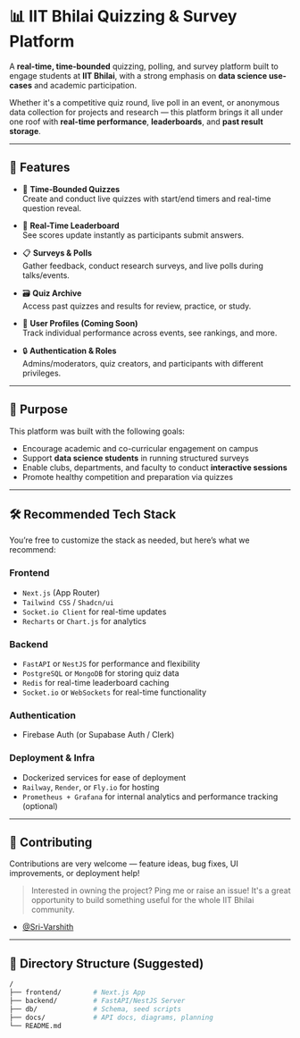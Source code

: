 # 📊 IIT Bhilai Quizzing & Survey Platform

A **real-time, time-bounded** quizzing, polling, and survey platform built to engage students at **IIT Bhilai**, with a strong emphasis on **data science use-cases** and academic participation.  

Whether it's a competitive quiz round, live poll in an event, or anonymous data collection for projects and research — this platform brings it all under one roof with **real-time performance**, **leaderboards**, and **past result storage**.  
 


---

## 🚀 Features

- 🧠 **Time-Bounded Quizzes**  
  Create and conduct live quizzes with start/end timers and real-time question reveal.

- 📶 **Real-Time Leaderboard**  
  See scores update instantly as participants submit answers.

- 📋 **Surveys & Polls**  
  Gather feedback, conduct research surveys, and live polls during talks/events.

- 🗃️ **Quiz Archive**  
  Access past quizzes and results for review, practice, or study.

- 👤 **User Profiles (Coming Soon)**  
  Track individual performance across events, see rankings, and more.

- 🔒 **Authentication & Roles**  
  Admins/moderators, quiz creators, and participants with different privileges.

---

## 🎯 Purpose

This platform was built with the following goals:

- Encourage academic and co-curricular engagement on campus  
- Support **data science students** in running structured surveys  
- Enable clubs, departments, and faculty to conduct **interactive sessions**
- Promote healthy competition and preparation via quizzes

---

## 🛠 Recommended Tech Stack

You’re free to customize the stack as needed, but here’s what we recommend:

### **Frontend**
- `Next.js` (App Router)
- `Tailwind CSS` / `Shadcn/ui`
- `Socket.io Client` for real-time updates
- `Recharts` or `Chart.js` for analytics

### **Backend**
- `FastAPI` or `NestJS` for performance and flexibility
- `PostgreSQL` or `MongoDB` for storing quiz data
- `Redis` for real-time leaderboard caching
- `Socket.io` or `WebSockets` for real-time functionality

### **Authentication**
- Firebase Auth (or Supabase Auth / Clerk)

### **Deployment & Infra**
- Dockerized services for ease of deployment  
- `Railway`, `Render`, or `Fly.io` for hosting  
- `Prometheus + Grafana` for internal analytics and performance tracking (optional)

---

## 🤝 Contributing

Contributions are very welcome — feature ideas, bug fixes, UI improvements, or deployment help!


> Interested in owning the project? Ping me or raise an issue! It's a great opportunity to build something useful for the whole IIT Bhilai community.

- [@Sri-Varshith](https://github.com/Sri-Varshith)
---

## 📂 Directory Structure (Suggested)

```bash
/
├── frontend/        # Next.js App
├── backend/         # FastAPI/NestJS Server
├── db/              # Schema, seed scripts
├── docs/            # API docs, diagrams, planning
└── README.md
